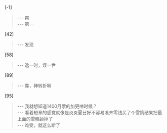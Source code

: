 
[-1] 
>--- 爽<br>
>--- 第一<br>

[42] 
>--- 发现<br>

[58] 
>--- 逸一时，误一世<br>

[89] 
>--- 靠，神转折啊<br>

[95] 
>--- 我就想知道1400月票的加更啥时候？<br>
>--- 看着短章的感觉就像是炎炎夏日好不容易凑齐零钱买了个雪筒结果把最上面的雪糕舔掉了<br>
>--- 难受，就这么断了<br>
